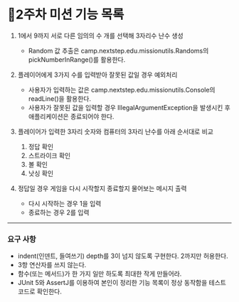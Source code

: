 # 📌2주차 미션 기능 목록

1. 1에서 9까지 서로 다른 임의의 수 개를 선택해 3자리수 난수 생성
    - Random 값 추출은 camp.nextstep.edu.missionutils.Randoms의 pickNumberInRange()를 활용한다.


2. 플레이어에게 3가지 수를 입력받아 잘못된 값일 경우 예외처리
    - 사용자가 입력하는 값은 camp.nextstep.edu.missionutils.Console의 readLine()을 활용한다.
    - 사용자가 잘못된 값을 입력할 경우 IllegalArgumentException을 발생시킨 후 애플리케이션은 종료되어야 한다.


3. 플레이어가 입력한 3자리 숫자와 컴퓨터의 3자리 난수를 아래 순서대로 비교
    1. 정답 확인
    2. 스트라이크 확인
    3. 볼 확인
    4. 낫싱 확인


4. 정답일 경우 게임을 다시 시작할지 종료할지 물어보는 메시지 출력
    - 다시 시작하는 경우 1을 입력
    - 종료하는 경우 2를 입력

---
### 요구 사항

- indent(인덴트, 들여쓰기) depth를 3이 넘지 않도록 구현한다. 2까지만 허용한다.
- 3항 연산자를 쓰지 않는다.
- 함수(또는 메서드)가 한 가지 일만 하도록 최대한 작게 만들어라.
- JUnit 5와 AssertJ를 이용하여 본인이 정리한 기능 목록이 정상 동작함을 테스트 코드로 확인한다.

